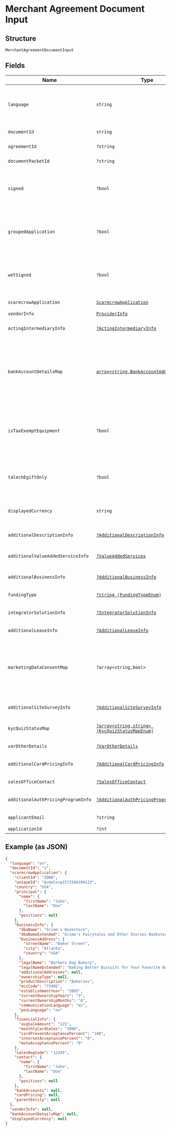 
# Merchant Agreement Document Input

## Structure

`MerchantAgreementDocumentInput`

## Fields

| Name | Type | Tags | Description | Getter | Setter |
|  --- | --- | --- | --- | --- | --- |
| `language` | `string` | Required | Language of document to be generated,  ISO 639-1 standard applies | getLanguage(): string | setLanguage(string language): void |
| `documentId` | `string` | Required | Unique id of document | getDocumentId(): string | setDocumentId(string documentId): void |
| `agreementId` | `?string` | Optional | Merchant id (MID) | getAgreementId(): ?string | setAgreementId(?string agreementId): void |
| `documentPacketId` | `?string` | Optional | Document packet id | getDocumentPacketId(): ?string | setDocumentPacketId(?string documentPacketId): void |
| `signed` | `?bool` | Optional | Boolean flag indicating if document has been signed, true if  YES, false if NO | getSigned(): ?bool | setSigned(?bool signed): void |
| `groupedApplication` | `?bool` | Optional | Boolean flag indicating if document is of a group of applications, true if  YES, false if NO | getGroupedApplication(): ?bool | setGroupedApplication(?bool groupedApplication): void |
| `wetSigned` | `?bool` | Optional | Boolean flag indicating if document is to be wet signed, true if  YES, false if NO | getWetSigned(): ?bool | setWetSigned(?bool wetSigned): void |
| `scarecrowApplication` | [`ScarecrowApplication`](../../doc/models/scarecrow-application.md) | Required | - | getScarecrowApplication(): ScarecrowApplication | setScarecrowApplication(ScarecrowApplication scarecrowApplication): void |
| `vendorInfo` | [`ProviderInfo`](../../doc/models/provider-info.md) | Required | - | getVendorInfo(): ProviderInfo | setVendorInfo(ProviderInfo vendorInfo): void |
| `actingIntermediaryInfo` | [`?ActingIntermediaryInfo`](../../doc/models/acting-intermediary-info.md) | Optional | - | getActingIntermediaryInfo(): ?ActingIntermediaryInfo | setActingIntermediaryInfo(?ActingIntermediaryInfo actingIntermediaryInfo): void |
| `bankAccountDetailsMap` | [`array<string,BankAccountAdditionalInfo>`](../../doc/models/bank-account-additional-info.md) | Required | Application's additional bank account informationThe valid keys are as follows: BILLING, DEPOSIT, LEASE, CHARGEBACK | getBankAccountDetailsMap(): array | setBankAccountDetailsMap(array bankAccountDetailsMap): void |
| `isTaxExemptEquipment` | `?bool` | Optional | Flag indicating if equipment is to be considered tax exempt, true if exempt YES, false if NOT exept | getIsTaxExemptEquipment(): ?bool | setIsTaxExemptEquipment(?bool isTaxExemptEquipment): void |
| `talechEgiftOnly` | `?bool` | Optional | Flag indicating if equipment is to Talech eGift, true if selected YES, false if NOT selected | getTalechEgiftOnly(): ?bool | setTalechEgiftOnly(?bool talechEgiftOnly): void |
| `displayedCurrency` | `string` | Required | Application's currency, ISO 4217 standard applies | getDisplayedCurrency(): string | setDisplayedCurrency(string displayedCurrency): void |
| `additionalDescriptionInfo` | [`?AdditionalDescriptionInfo`](../../doc/models/additional-description-info.md) | Optional | - | getAdditionalDescriptionInfo(): ?AdditionalDescriptionInfo | setAdditionalDescriptionInfo(?AdditionalDescriptionInfo additionalDescriptionInfo): void |
| `additionalValueAddedServiceInfo` | [`?ValueAddedServices`](../../doc/models/value-added-services.md) | Optional | - | getAdditionalValueAddedServiceInfo(): ?ValueAddedServices | setAdditionalValueAddedServiceInfo(?ValueAddedServices additionalValueAddedServiceInfo): void |
| `additionalBusinessInfo` | [`?AdditionalBusinessInfo`](../../doc/models/additional-business-info.md) | Optional | - | getAdditionalBusinessInfo(): ?AdditionalBusinessInfo | setAdditionalBusinessInfo(?AdditionalBusinessInfo additionalBusinessInfo): void |
| `fundingType` | [`?string (FundingTypeEnum)`](../../doc/models/funding-type-enum.md) | Optional | Application's funding type | getFundingType(): ?string | setFundingType(?string fundingType): void |
| `integratorSolutionInfo` | [`?IntegratorSolutionInfo`](../../doc/models/integrator-solution-info.md) | Optional | - | getIntegratorSolutionInfo(): ?IntegratorSolutionInfo | setIntegratorSolutionInfo(?IntegratorSolutionInfo integratorSolutionInfo): void |
| `additionalLeaseInfo` | [`?AdditionalLeaseInfo`](../../doc/models/additional-lease-info.md) | Optional | - | getAdditionalLeaseInfo(): ?AdditionalLeaseInfo | setAdditionalLeaseInfo(?AdditionalLeaseInfo additionalLeaseInfo): void |
| `marketingDataConsentMap` | `?array<string,bool>` | Optional | Application's consent form (POL).The valid keys are the numerical value of the marketing consent option (1, 2, 3, etc) | getMarketingDataConsentMap(): ?array | setMarketingDataConsentMap(?array marketingDataConsentMap): void |
| `additionalSiteSurveyInfo` | [`?AdditionalSiteSurveyInfo`](../../doc/models/additional-site-survey-info.md) | Optional | - | getAdditionalSiteSurveyInfo(): ?AdditionalSiteSurveyInfo | setAdditionalSiteSurveyInfo(?AdditionalSiteSurveyInfo additionalSiteSurveyInfo): void |
| `kycQuizStatusMap` | [`?array<string,string> (KycQuizStatusMapEnum)`](../../doc/models/kyc-quiz-status-map-enum.md) | Optional | Status results of the KCY check | getKycQuizStatusMap(): ?array | setKycQuizStatusMap(?array kycQuizStatusMap): void |
| `varOtherDetails` | [`?VarOtherDetails`](../../doc/models/var-other-details.md) | Optional | - | getVarOtherDetails(): ?VarOtherDetails | setVarOtherDetails(?VarOtherDetails varOtherDetails): void |
| `additionalCardPricingInfo` | [`?AdditionalCardPricingInfo`](../../doc/models/additional-card-pricing-info.md) | Optional | - | getAdditionalCardPricingInfo(): ?AdditionalCardPricingInfo | setAdditionalCardPricingInfo(?AdditionalCardPricingInfo additionalCardPricingInfo): void |
| `salesOfficeContact` | [`?SalesOfficeContact`](../../doc/models/sales-office-contact.md) | Optional | - | getSalesOfficeContact(): ?SalesOfficeContact | setSalesOfficeContact(?SalesOfficeContact salesOfficeContact): void |
| `additionalAuthPricingProgramInfo` | [`?AdditionalAuthPricingProgramInfo`](../../doc/models/additional-auth-pricing-program-info.md) | Optional | - | getAdditionalAuthPricingProgramInfo(): ?AdditionalAuthPricingProgramInfo | setAdditionalAuthPricingProgramInfo(?AdditionalAuthPricingProgramInfo additionalAuthPricingProgramInfo): void |
| `applicantEmail` | `?string` | Optional | Applicant's email address | getApplicantEmail(): ?string | setApplicantEmail(?string applicantEmail): void |
| `applicationId` | `?int` | Optional | Application id | getApplicationId(): ?int | setApplicationId(?int applicationId): void |

## Example (as JSON)

```json
{
  "language": "en",
  "documentId": "1",
  "scarecrowApplication": {
    "clientId": "IDNA",
    "uniqueId": "AcmeCorp1572566399123",
    "country": "USA",
    "principal": {
      "name": {
        "firstName": "John",
        "lastName": "Doe"
      },
      "positions": null
    },
    "businessInfo": {
      "dbaName": "Grimm's Bookstore",
      "dbaNameExtended": "Grimm's Fairytales and Other Stories Bookstore",
      "businessAddress": {
        "streetName": "Baker Street",
        "city": "Atlanta",
        "country": "USA"
      },
      "legalName": "Barkers Dog Bakery",
      "legalNameExtended": "Baking Better Biscuits for Your Favorite Barkers Dog Bakery LLC",
      "additionalAddresses": null,
      "ownershipType": null,
      "productDescription": "Bakeries",
      "mccCode": "7399E",
      "establishmentYear": "2005",
      "currentOwnershipYears": "3",
      "currentOwnershipMonths": "6",
      "communicationLanguage": "en",
      "posLanguage": "en"
    },
    "financialInfo": {
      "avgSaleAmount": "125",
      "monthlyCardSales": "1000",
      "cardPresentAcceptancePercent": "100",
      "internetAcceptancePercent": "0",
      "motoAcceptancePercent": "0"
    },
    "salesRepCode": "12345",
    "contact": {
      "name": {
        "firstName": "John",
        "lastName": "Doe"
      },
      "positions": null
    },
    "bankAccounts": null,
    "cardPricing": null,
    "parentEntity": null
  },
  "vendorInfo": null,
  "bankAccountDetailsMap": null,
  "displayedCurrency": null
}
```

